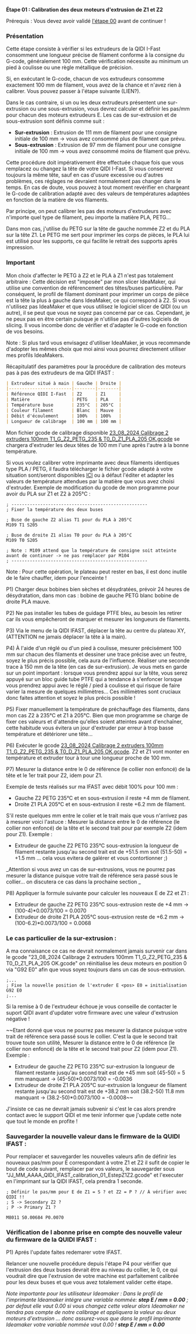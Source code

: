 **Étape 01 : Calibration des deux moteurs d'extrusion de Z1 et Z2**

Prérequis : Vous devez avoir validé [l'étape 00](https://github.com/sudtek/IMPRIMANTES_3D/blob/main/QIDI/IFAST/CALIBRATION/Etape%2000/Etape_00.md) avant de continuer !

### Présentation

Cette étape consiste à vérifier si les extrudeurs de la QIDI I-Fast consomment une longueur précise de filament conforme à la consigne du G-code, généralement 100 mm. Cette vérification nécessite au minimum un pied à coulisse ou une règle métallique de précision.

Si, en exécutant le G-code, chacun de vos extrudeurs consomme exactement 100 mm de filament, vous avez de la chance et n'avez rien à calibrer. Vous pouvez passer à l'étape suivante (LIEN?).

Dans le cas contraire, si un ou les deux extrudeurs présentent une sur-extrusion ou une sous-extrusion, vous devrez calculer et définir les pas/mm pour chacun des moteurs extrudeurs E. Les cas de sur-extrusion et de sous-extrusion sont définis comme suit :
- **Sur-extrusion** : Extrusion de 111 mm de filament pour une consigne initiale de 100 mm -> vous avez consommé plus de filament que prévu.
- **Sous-extrusion** : Extrusion de 97 mm de filament pour une consigne initiale de 100 mm -> vous avez consommé moins de filament que prévu.

Cette procédure doit impérativement être effectuée chaque fois que vous remplacez ou changez la tête de votre QIDI I-Fast. Si vous conservez toujours la même tête, sauf en cas d'usure excessive ou d'autres problèmes, ces réglages ne devraient normalement pas changer dans le temps. En cas de doute, vous pouvez à tout moment revérifier en chargeant le G-code de calibration adapté avec des valeurs de températures adaptées en fonction de la matière de vos filaments.

Par principe, on peut calibrer les pas des moteurs d'extrudeurs avec n'importe quel type de filament, peu importe la matière PLA, PETG...

Dans mon cas, j'utilise du PETG sur la tête de gauche nommée Z2 et du PLA sur la tête Z1. Le PETG me sert pour imprimer les corps de pièces, le PLA lui est utilisé pour les supports, ce qui facilite le retrait des supports après impression.

### Important

Mon choix d'affecter le PETG à Z2 et le PLA à Z1 n'est pas totalement arbitraire : Cette décision est "imposée" par mon slicer IdeaMaker, qui utilise une convention de référencement des têtes/buses particulière. Par conséquent, le profil de filament dominant pour imprimer un corps de pièce est la tête la plus à gauche dans IdeaMaker, ce qui correspond à Z2. Si vous n'utilisez pas IdeaMaker et que vous utilisez le logiciel slicer de QIDI (ou un autre), il se peut que vous ne soyez pas concerné par ce cas. Cependant, je ne peux pas en être certain puisque je n'utilise pas d'autres logiciels de slicing. Il vous incombe donc de vérifier et d'adapter le G-code en fonction de vos besoins.

Note : Si plus tard vous envisagez d'utiliser IdeaMaker, je vous recommande d'adopter les mêmes choix que moi ainsi vous pourrez directement utiliser mes profils IdeaMakers.

Récapitulatif des paramètres pour la procédure de calibration des moteurs pas à pas des extrudeurs de ma QIDI IFAST :

```markdown
| Extrudeur situé à main | Gauche | Droite |
|------------------------|--------|--------|
| Référence QIDI I-Fast  | Z2     | Z1     |
| Matière                | PETG   | PLA    |
| Température buse       | 235°C  | 205°C  |
| Couleur filament       | Blanc  | Mauve  |
| Débit d'écoulement     | 100%   | 100%   |
| Longueur de calibrage  | 100 mm | 100 mm |
```

Mon fichier gcode de calibrage disponible [23_08_2024 Calibrage 2 extruders 100mm T1_G_Z2_PETG_235 & T0_D_Z1_PLA_205 OK.gcode](https://github.com/sudtek/IMPRIMANTES_3D/blob/main/QIDI/IFAST/CALIBRATION/Etape%2001/23_08_2024%20Calibrage%202%20extruders%20100mm%20T1_G_Z2_PETG_235%20%26%20T0_D_Z1_PLA_205%20OK.gcode) se chargera d'extruder les deux têtes de 100 mm l'une après l'autre à la bonne température.

Si vous voulez calibrer votre imprimante avec deux filaments identiques type PLA / PETG, il faudra télécharger le fichier gcode adapté à votre situation sont/seront disponibles [ICI](QIDI/IFAST/CALIBRATION/Etape%2001) ou à défaut l'éditer et adapter les valeurs de température attendues par la matière que vous avez choisi d'extruder. Exemple de modification du gcode de mon programme pour avoir du PLA sur Z1 et Z2 à 205°C :

```gcode
; ----------------------------------------------------
; Fixer la température des deux buses

; Buse de gauche Z2 alias T1 pour du PLA à 205°C
M109 T1 S205

; Buse de droite Z1 alias T0 pour du PLA à 205°C
M109 T0 S205

; Note : M109 attend que la température de consigne soit atteinte avant de continuer -> ne pas remplacer par M104
; ----------------------------------------------------
```

Note : Pour cette opération, le plateau peut rester en bas, il est donc inutile de le faire chauffer, idem pour l'enceinte !

P1) Charger deux bobines bien sèches et désydratées, prévoir 24 heures de désydratation, dans mon cas : bobine de gauche PETG blanc bobine de droite PLA mauve.

P2) Ne pas installer les tubes de guidage PTFE bleu, au besoin les retirer car ils vous empêcheront de marquer et mesurer les longueurs de filaments.

P3) Via le menu de la QIDI IFAST, déplacer la tête au centre du plateau XY, (ATTENTION ne jamais déplacer la tête à la main).

P4) À l'aide d'un réglé ou d'un pied à coulisse, mesurer précisément 100 mm sur chacun des filaments et dessiner une trace précise avec un feutre, soyez le plus précis possible, cela aura de l'influence. Réaliser une seconde trace à 150 mm de la tête (en cas de sur-extrusion). Je vous mets en garde sur un point important : lorsque vous prendrez appui sur la tête, vous serez appuyé sur un bloc guide tube PTFE qui a tendance à s'enfoncer lorsque vous prendrez appui avec le réglé / pied à coulisse et qui risque de faire varier la mesure de quelques millimètres... Ces millimètres sont cruciaux donc faites attention et soyez le plus précis possible !

P5) Fixer manuellement la température de préchauffage des filaments, dans mon cas Z2 à 235°C et Z1 à 205°C. Bien que mon programme se charge de fixer ces valeurs et d'attendre qu'elles soient atteintes avant d'enchaîner, cette habitude vous évitera un jour d'extruder par erreur à trop basse température et détériorer une tête...

P6) Exécuter le gcode [23_08_2024 Calibrage 2 extruders 100mm T1_G_Z2_PETG_235 & T0_D_Z1_PLA_205 OK.gcode](https://github.com/sudtek/IMPRIMANTES_3D/blob/main/QIDI/IFAST/CALIBRATION/Etape%2001/23_08_2024%20Calibrage%202%20extruders%20100mm%20T1_G_Z2_PETG_235%20%26%20T0_D_Z1_PLA_205%20OK.gcode). Z2 et Z1 vont monter en température et extruder tour à tour une longueur proche de 100 mm.

P7) Mesurer la distance entre le 0 de référence (le collier non enfoncé) de la tête et le 1er trait pour Z2, idem pour Z1.

Exemple de tests réalisés sur ma IFAST avec débit 100% pour 100 mm :

- Gauche Z2 PETG 235°C et en sous-extrusion il reste +4 mm de filament.
- Droite Z1 PLA 205°C et en sous-extrusion il reste +6.2 mm de filament.

S'il reste quelques mm entre le colier et le trait mais que vous n'arrivez pas à mesurer voici l'astuce : Mesurer la distance entre le 0 de référence (le collier non enfoncé) de la tête et le second trait pour par exemple Z2 (idem pour Z1).
Exemple :

- Extrudeur de gauche Z2 PETG 235°C sous-extrusion la longueur de filament restante jusqu'au second trait est de +51.5 mm soit (51.5-50) = +1.5 mm  ... cela vous evitera de galérer et vous contortionner ;)  
  
_Attention si vous avez un cas de sur-extrusions, vous ne pourrez pas mesurer la distance puisque votre trait de référence sera passé sous le collier... on discutera ce cas dans la prochaine section _

P8) Appliquer la formule suivante pour calculer les nouveaux E de Z2 et Z1 :
- Extrudeur de gauche Z2 PETG 235°C sous-extrusion reste de +4 mm -> (100-4)*0.0073/100 = 0.0070
- Extrudeur de droite Z1 PLA 205°C sous-extrusion reste de +6.2 mm -> (100-6.2)*0.0073/100 = 0.0068

### Le cas particulier de la sur-extrusion :

A ma connaisance ce cas ne devrait normalement jamais survenir car dans le gcode "23_08_2024 Calibrage 2 extruders 100mm T1_G_Z2_PETG_235 & T0_D_Z1_PLA_205 OK.gcode" on réinitialise  les deux moteurs en position 0 via "G92 E0" afin que vous soyez toujours dans un cas de sous-extrusion. 

```gcode
;...
; Fixe la nouvelle position de l'extruder E <pos> E0 = initialisation
G92 E0
;...
```
Si la remise à 0 de l'extrudeur échoue je vous conseille de contacter le suport QIDI avant d'updater votre firmware avec une valeur d'extrusion négative !

~~Etant donné que vous ne pourrez pas mesurer la distance puisque votre trait de référence sera passé sous le collier. C'est la que le second trait trouve toute son utilité, Mesurer la distance entre le 0 de référence (le collier non enfoncé) de la tête et le second trait pour Z2 (idem pour Z1).
Exemple :
- Extrudeur de gauche Z2 PETG 235°C sur-extrusion la longueur de filament restante jusqu'au second trait est de +45 mm soit (45-50) = 5 mm manquant -> (45-50)*0.0073/100 = -0.0036
- Extrudeur de droite Z1 PLA 205°C sur-extrusion la longueur de filament restante jusqu'au second trait est de +38.2 mm soit (38.2-50) 11.8 mm manquant -> (38.2-50)*0.0073/100 = -0.0008~~

J'insiste ce cas ne devrait jamais subvenir si c'est le cas alors prendre contact avec le support QIDI et me tenir informer que j'update cette note que tout le monde en profite !

### Sauvegarder la nouvelle valeur dans le firmware de la QUIDI IFAST :

Pour remplacer et sauvegarder les nouvelles valeurs afin de définir les nouveaux pas/mm pour E correspondant à votre Z1 et Z2 il sufit de copier le bout de code suivant,  remplacer par vos valeurs, le sauvegarder sous "JJ_MM_AAAA_QIDI_IFAST_calibration_01_EstepZ1Z2.gcode" et l'executer en l'imprimant sur la QIDI IFAST, cela prendra 1 seconde. 

```gcode
; Définir le pas/mm pour E de Z1 = S ? et Z2 = P ? // À vérifier avec QIDI !!
; S -> Secondary Z2 ?
; P -> Primary Z1 ?

M8011 S0.00684 P0.0070
```
### Vérification de l abonne prise en compte des nouvelle valeur du firmware de la QUIDI IFAST :

P1) Aprés l'update faites redemarer votre IFAST.

Relancer une nouvelle procédure depuis l'étape P4 pour vérifier que l'extrusion des deux buses devrait être au niveau du collier, le 0, ce qui voudrait dire que l'extrusion de votre machine est parfaitement calibrée pour les deux buses et que vous avez totalement valider cette étape.


_Note importante pour les utilisateur Ideamaker : Dans le profil de l'imprimante Ideamaker intégre une variable nommée: **step E / mm = 0.00** ; par defaut elle vaut 0.00 si vous changez cette valeur alors Ideamaker ne tiendra pas compte de notre calibrage et appliquera la valeur au deux moteurs d'extrusion ... donc assurez-vous que dans le profil imprimante Ideamaker votre variable nommée vaut 0.00 ! **step E / mm = 0.00**_

